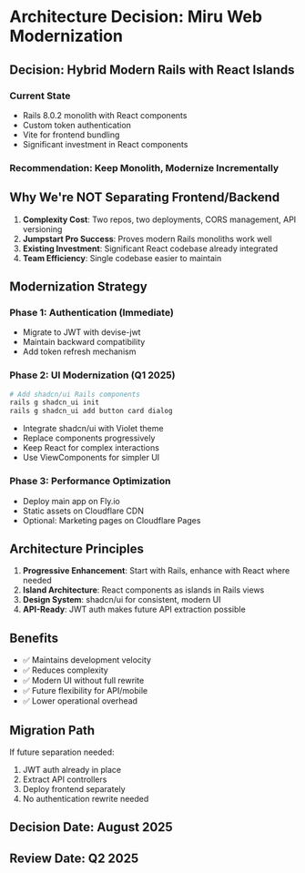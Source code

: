 # Architecture Decision: Miru Web Modernization

## Decision: Hybrid Modern Rails with React Islands

### Current State
- Rails 8.0.2 monolith with React components
- Custom token authentication
- Vite for frontend bundling
- Significant investment in React components

### Recommendation: Keep Monolith, Modernize Incrementally

## Why We're NOT Separating Frontend/Backend

1. **Complexity Cost**: Two repos, two deployments, CORS management, API versioning
2. **Jumpstart Pro Success**: Proves modern Rails monoliths work well
3. **Existing Investment**: Significant React codebase already integrated
4. **Team Efficiency**: Single codebase easier to maintain

## Modernization Strategy

### Phase 1: Authentication (Immediate)
- Migrate to JWT with devise-jwt
- Maintain backward compatibility
- Add token refresh mechanism

### Phase 2: UI Modernization (Q1 2025)
```bash
# Add shadcn/ui Rails components
rails g shadcn_ui init
rails g shadcn_ui add button card dialog
```

- Integrate shadcn/ui with Violet theme
- Replace components progressively
- Keep React for complex interactions
- Use ViewComponents for simpler UI

### Phase 3: Performance Optimization
- Deploy main app on Fly.io
- Static assets on Cloudflare CDN
- Optional: Marketing pages on Cloudflare Pages

## Architecture Principles

1. **Progressive Enhancement**: Start with Rails, enhance with React where needed
2. **Island Architecture**: React components as islands in Rails views
3. **Design System**: shadcn/ui for consistent, modern UI
4. **API-Ready**: JWT auth makes future API extraction possible

## Benefits

- ✅ Maintains development velocity
- ✅ Reduces complexity
- ✅ Modern UI without full rewrite
- ✅ Future flexibility for API/mobile
- ✅ Lower operational overhead

## Migration Path

If future separation needed:
1. JWT auth already in place
2. Extract API controllers
3. Deploy frontend separately
4. No authentication rewrite needed

## Decision Date: August 2025
## Review Date: Q2 2025